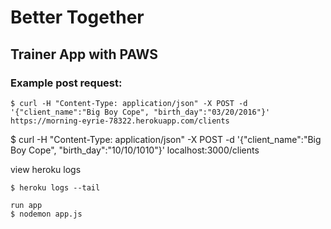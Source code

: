 # Better Together

## Trainer App with PAWS

### Example post request:

```
$ curl -H "Content-Type: application/json" -X POST -d '{"client_name":"Big Boy Cope", "birth_day":"03/20/2016"}' https://morning-eyrie-78322.herokuapp.com/clients
```

$ curl -H "Content-Type: application/json" -X POST -d '{"client_name":"Big Boy Cope", "birth_day":"10/10/1010"}' localhost:3000/clients

view heroku logs

```
$ heroku logs --tail
```

```
run app
$ nodemon app.js
```
